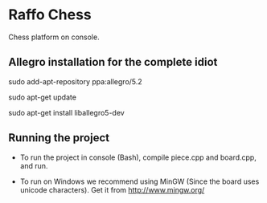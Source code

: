 # Raffo Chess
Chess platform on console.

## Allegro installation for the complete idiot
sudo add-apt-repository ppa:allegro/5.2

sudo apt-get update

sudo apt-get install liballegro5-dev

## Running the project
- To run the project in console (Bash), compile piece.cpp and board.cpp, and run.

- To run on Windows we recommend using MinGW (Since the board uses unicode characters). Get it from http://www.mingw.org/


